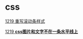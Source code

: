 # css

[1219 重写滚动条样式](../../%E7%AC%94%E8%AE%B0%20c6155f1f09fc444eb11bc0b6de464f12/2022%206780547e76fe4d4e9ab447c6106b6a9c/1219%20%E9%87%8D%E5%86%99%E6%BB%9A%E5%8A%A8%E6%9D%A1%E6%A0%B7%E5%BC%8F%2083849beccc13476b9060186889785097.md)

[1219 ****css图片和文字不在一条水平线上****](../../%E7%AC%94%E8%AE%B0%20c6155f1f09fc444eb11bc0b6de464f12/2022%206780547e76fe4d4e9ab447c6106b6a9c/1219%20css%E5%9B%BE%E7%89%87%E5%92%8C%E6%96%87%E5%AD%97%E4%B8%8D%E5%9C%A8%E4%B8%80%E6%9D%A1%E6%B0%B4%E5%B9%B3%E7%BA%BF%E4%B8%8A%20456cb10d2a8344f181e176be02e6129e.md)